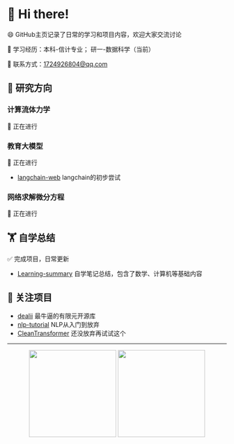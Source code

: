# 🙋 Hi there!

😄 GitHub主页记录了日常的学习和项目内容，欢迎大家交流讨论

👯 学习经历：本科-信计专业； 研一-数据科学（当前）

💬 联系方式：1724926804@qq.com

## 🔭 研究方向
### 计算流体力学 
🌱 正在进行

### 教育大模型 
🌱 正在进行
- [langchain-web](https://https://github.com/shijie-zju/langchain-web)  langchain的初步尝试

### 网络求解微分方程 
🌱 正在进行

## 🏋️ 自学总结 
✅ 完成项目，日常更新
- [Learning-summary](https://https://github.com/shijie-zju/Learning-summary)  自学笔记总结，包含了数学、计算机等基础内容

## 🤔 关注项目
- [dealii](https://https://https://github.com/dealii/dealii)  最牛逼的有限元开源库
- [nlp-tutorial](https://github.com/graykode/nlp-tutorial)  NLP从入门到放弃
- [CleanTransformer](https://github.com/firechecking/CleanTransformer)  还没放弃再试试这个

---
<div align="center">
  <img height="200px" src="https://github-readme-stats.vercel.app/api?username=shijie-zju&title=Yuan%27s%20GitHub%20stats&theme=vue&show_icons=true" />
  <img height="200px" src="https://github-readme-stats.vercel.app/api/top-langs/?username=shijie-zju&theme=vue" />
</div>

  
<!--
**shijie-zju/shijie-zju** is a ✨ _special_ ✨ repository because its `README.md` (this file) appears on your GitHub profile.

✅ 完成项目 ❌ 放弃推进 🌱 正在进行
Here are some ideas to get you started:

- 🔭 I’m currently working on ...
- 🌱 I’m currently learning ...
- 👯 I’m looking to collaborate on ...
- 🤔 I’m looking for help with ...
- 💬 Ask me about ...
- 📫 How to reach me: ...
- 😄 Pronouns: ...
- ⚡ Fun fact: ...
-->


